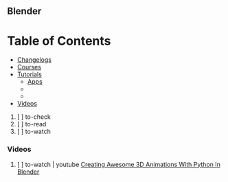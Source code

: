 ## Blender

# Table of Contents
<!-- MarkdownTOC depth=4 -->
  - [Changelogs](#changelogs)
  - [Courses](#courses)
  - [Tutorials](#tutorials)
    - [Apps](#apps)
    - [](#)
    - [](#)
- [Videos](#videos)
<!-- /MarkdownTOC -->

  1. [ ] to-check []()
  1. [ ] to-read []()
  1. [ ] to-watch []()

### Videos

  1. [ ] to-watch | youtube [Creating Awesome 3D Animations With Python In Blender](https://www.youtube.com/watch?v=GiCcK039x_o)
